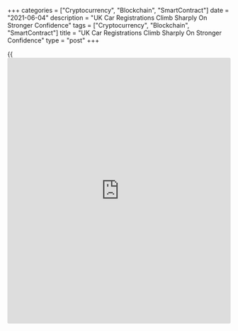+++
categories = ["Cryptocurrency", "Blockchain", "SmartContract"]
date = "2021-06-04"
description = "UK Car Registrations Climb Sharply On Stronger Confidence"
tags = ["Cryptocurrency", "Blockchain", "SmartContract"]
title = "UK Car Registrations Climb Sharply On Stronger Confidence"
type = "post"
+++

{{<iframe id="large-banner" src="https://www.bounty.group/#slide=6.0" width="100%" height="600" scrolling="no" style="border: 0px solid rgb(216, 221, 230); border-radius: 3px;">}}

UK car registrations grew strongly in May, mainly due to the base effect
as retailers remained closed in the same month last year due to the
[coronavirus][1] pandemic.

New passenger car sales rose 674.1 percent year-on-year in May to
156,737 units, figures from the Society of Motor Manufacturers and
Traders (SMMT) showed Friday.

The month of May was the first full month of store openings this year.

The latest figure was 14.7 percent less than the pre-pandemic May 2019,
and 13.2 percent lower than the 10-year May average.

Despite more positive economic outlook, total registrations over the
year to date remain down 29.1 percent lower on the 10-year average, the
SMMT said.  
  
Demand for plug-in vehicles continued to rise, and the segment accounted
for 13.8 percent of registrations thus far this year. A year earlier,
their share was 7.2 percent.

The latest uptake was in line with the most recent industry outlook,
published in April, which sees the sector anticipating around 1.86
million registrations by the end of the year - with 723,845 achieved so
far, the industry body added.  
  
"Increased [business][2] confidence is driving the recovery, something
that needs to be maintained and translated in private consumer demand as
the economy emerges from pandemic support measures," SMMT Chief
Executive Mike Hawes said.  
  
"Demand for electrified vehicles is helping encourage people into
showrooms, but for these technologies to surpass their fossil-fuelled
equivalents, a long term strategy for market transition and
infrastructure investment is required."

For comments and feedback [contact](https://www.playgroundfx.com/contact/): editorial@rtt[news](https://www.letsplayfx.com/blog/forex-news-website/).com

[Economic News][3]

 **What parts of the world are seeing the best (and worst) economic
performances lately? Click[here][4] to check out our [Econ Scorecard][4]
and find out! See up-to-the-moment [ranking](https://www.playgroundfx.com/blog/crypto-exchange-ranking/)s for the best and worst
performers in [GDP][5], [unemployment rate][6], [inflation][7] and much
more.**

   1. www.rtt[news](https://www.letsplayfx.com/blog/forex-news-website/).com/list/coronavirus.aspx
   2. www.rtt[news](https://www.letsplayfx.com/blog/forex-news-website/).com/Content/Business.aspx
   3. www.rtt[news](https://www.letsplayfx.com/blog/forex-news-website/).com/Content/EconomicNews.aspx
   4. www.rtt[news](https://www.letsplayfx.com/blog/forex-news-website/).com/economic-scorecard/world-rank/industrial-production/highest-performance.aspx
   5. www.rtt[news](https://www.letsplayfx.com/blog/forex-news-website/).com/economic-scorecard/world-rank/GDP/highest-performance.aspx
   6. www.rtt[news](https://www.letsplayfx.com/blog/forex-news-website/).com/economic-scorecard/world-rank/unemployment-rate/lowest-performance.aspx
   7. www.rtt[news](https://www.letsplayfx.com/blog/forex-news-website/).com/economic-scorecard/world-rank/CPI/highest-performance.aspx